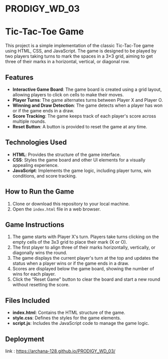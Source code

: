 # PRODIGY_WD_03
# Tic-Tac-Toe Game

This project is a simple implementation of the classic Tic-Tac-Toe game using HTML, CSS, and JavaScript. The game is designed to be played by two players taking turns to mark the spaces in a 3×3 grid, aiming to get three of their marks in a horizontal, vertical, or diagonal row.

## Features

- **Interactive Game Board**: The game board is created using a grid layout, allowing players to click on cells to make their moves.
- **Player Turns**: The game alternates turns between Player X and Player O.
- **Winning and Draw Detection**: The game detects when a player has won or if the game ends in a draw.
- **Score Tracking**: The game keeps track of each player's score across multiple rounds.
- **Reset Button**: A button is provided to reset the game at any time.

## Technologies Used

- **HTML**: Provides the structure of the game interface.
- **CSS**: Styles the game board and other UI elements for a visually appealing experience.
- **JavaScript**: Implements the game logic, including player turns, win conditions, and score tracking.

## How to Run the Game

1. Clone or download this repository to your local machine.
2. Open the `index.html` file in a web browser.

## Game Instructions

1. The game starts with Player X's turn. Players take turns clicking on the empty cells of the 3x3 grid to place their mark (X or O).
2. The first player to align three of their marks horizontally, vertically, or diagonally wins the round.
3. The game displays the current player's turn at the top and updates the status when a player wins or if the game ends in a draw.
4. Scores are displayed below the game board, showing the number of wins for each player.
5. Click the "Reset Game" button to clear the board and start a new round without resetting the score.

## Files Included

- **index.html**: Contains the HTML structure of the game.
- **style.css**: Defines the styles for the game elements.
- **script.js**: Includes the JavaScript code to manage the game logic.

## Deployment
link :  https://archana-128.github.io/PRODIGY_WD_03/
